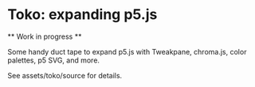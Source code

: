 # Toko: expanding p5.js

** Work in progress **

Some handy duct tape to expand p5.js with Tweakpane, chroma.js, color palettes, p5 SVG, and more.

See assets/toko/source for details.
